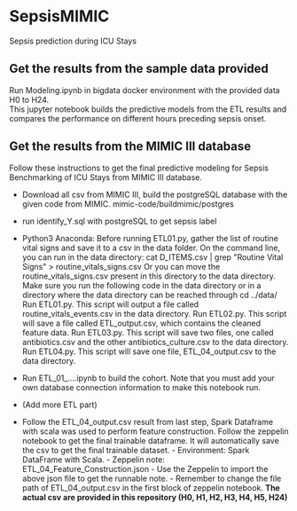 # SepsisMIMIC
Sepsis prediction during ICU Stays	

## Get the results from the sample data provided
Run Modeling.ipynb in bigdata docker environment with the provided data H0 to H24.	
This jupyter notebook builds the predictive models from the ETL results and compares the performance on different hours preceding sepsis onset.	

## Get the results from the MIMIC III database

Follow these instructions to get the final predictive modeling for Sepsis Benchmarking of ICU Stays from MIMIC III database.

- Download all csv from MIMIC III, build the postgreSQL database with the given code from MIMIC.
mimic-code/buildmimic/postgres

- run identify_Y.sql with postgreSQL to get sepsis label

- Python3 Anaconda: 
  Before running ETL01.py, gather the list of routine vital signs and save it to a csv in the data folder.
  On the command line, you can run in the data directory:
    cat D_ITEMS.csv | grep "Routine Vital Signs" > routine_vitals_signs.csv
    Or you can move the routine_vitals_signs.csv present in this directory to the data directory.
  Make sure you run the following code in the data directory or in a directory where the data directory can be reached through cd ../data/
  Run ETL01.py. This script will output a file called routine_vitals_events.csv in the data directory.
  Run ETL02.py. This script will save a file called ETL_output.csv, which contains the cleaned feature data.
  Run ETL03.py. This script will save two files, one called antibiotics.csv and the other antibiotics_culture.csv to the data directory.
  Run ETL04.py. This script will save one file, ETL_04_output.csv to the data directory.

- Run ETL_01_....ipynb to build the cohort. Note that you must add your own database connection information to make this notebook run.	
- (Add more ETL part)	

- Follow the ETL_04_output.csv result from last step, Spark Dataframe with scala was used to perform feature construction. 
 Follow the zeppelin notebook to get the final trainable dataframe. It will automatically save the csv to get the final trainable dataset.
 \- Environment: Spark DataFrame with Scala. 
 \- Zeppelin note: ETL_04_Feature_Construction.json
 \- Use the Zeppelin to import the above json file to get the runnable note. 
 \- Remember to change the file path of ETL_04_output.csv in the first block of zeppelin notebook.
    **The actual csv are provided in this repository (H0, H1, H2, H3, H4, H5, H24)**
